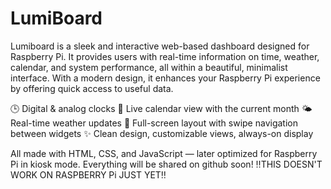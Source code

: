 # LumiBoard
Lumiboard is a sleek and interactive web-based dashboard designed for Raspberry Pi. It provides users with real-time information on time, weather, calendar, and system performance, all within a beautiful, minimalist interface. With a modern design, it enhances your Raspberry Pi experience by offering quick access to useful data.

🕒 Digital & analog clocks
📅 Live calendar view with the current month
🌤️ Real-time weather updates
📆 Full-screen layout with swipe navigation between widgets
✨ Clean design, customizable views, always-on display

All made with HTML, CSS, and JavaScript — later optimized for Raspberry Pi in kiosk mode.
Everything will be shared on github soon!
‼️THIS DOESN'T WORK ON RASPBERRY Pi JUST YET‼️
